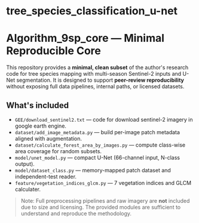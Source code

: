 # tree_species_classification_u-net

# Algorithm_9sp_core — Minimal Reproducible Core

This repository provides a **minimal, clean subset** of the author's research code for
tree species mapping with multi-season Sentinel-2 inputs and U-Net segmentation.
It is designed to support **peer-review reproducibility** without exposing full data
pipelines, internal paths, or licensed datasets.

## What's included
- `GEE/download_sentinel2.txt` — code for download sentinel-2 imagery in google earth engine.
- `dataset/add_image_metadata.py` — build per-image patch metadata aligned with augmentation.
- `dataset/calculate_forest_area_by_images.py` — compute class-wise area coverage for random subsets.
- `model/unet_model.py` — compact U-Net (66-channel input, N-class output).
- `model/dataset_class.py` — memory-mapped patch dataset and independent-test reader.
- `feature/vegetation_indices_glcm.py` — 7 vegetation indices and GLCM calculater.

> Note: Full preprocessing pipelines and raw imagery are **not** included due to size and licensing.
> The provided modules are sufficient to understand and reproduce the methodology.

